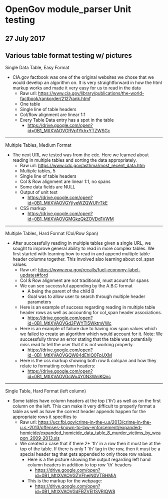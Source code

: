 # OpenGov module_parser Unit testing
## 27 July 2017

## Various table format testing w/ pictures

Single Data Table, Easy Format
* CIA.gov factbook was one of the original websites we chose that we would develop an algorithm on. It is very straightforward in how the html markup works and made it very easy for us to read in the data
  * Raw url: https://www.cia.gov/library/publications/the-world-factbook/rankorder/2127rank.html'
  * One table
  * Single line of table headers
  * Col/Row alignment are linear 1:1
  * Every Table Data entry has a spot in the table
    * https://drive.google.com/open?id=0B1_MtIXVAOVGRVp1YkhxYTZWSGc
  
*****
  
Multiple Tables, Medium Format
* The next URL we tested was from the cdc. Here we learned about reading in multiple tables and sorting the data appropriately.
  * Raw url: https://www.cdc.gov/asthma/most_recent_data.htm
  * Multiple tables, 5
  * Single line of table headers
  * Col & Row alignment are linear 1:1, no spans
  * Some data fields are NULL
  * Output of unit test
    * https://drive.google.com/open?id=0B1_MtIXVAOVGYjIyeWZQWUFrTkE
  * CSS markup
    * https://drive.google.com/open?id=0B1_MtIXVAOVGMGkzQkZOVDd1VWM

*****

Multiple Tables, Hard Format (Col/Row Span)
* After successfully reading in multiple tables given a single URL, we sought to improve general ability to read in more complex tables. We first started with learning how to read in and append multiple table header columns together. This involved also learning about col_span values.
  * Raw url: https://www.epa.gov/recalls/fuel-economy-label-updates#ford
  * Col & Row alignment are not traditional, must acount for spans
  * We can see successful appending by the A.B.C format
    * A being the parent of the child B
    * Goal was to allow user to search through multiple header parameters
  * Here is an example of success regarding reading in multiple table header rows as well as accounting for col_span header associations. 
    * https://drive.google.com/open?id=0B1_MtIXVAOVGd3FWYTl5WktmVWc
  * Here is an example of failure due to having row span values which we failed to create an algorithm which would account for it. Note: We successfully throw an error stating that the table was potentially miss read to tell the user that it is not working properly.
    * https://drive.google.com/open?id=0B1_MtIXVAOVGQW84dEhIQ0FpUXM
  * Here is the css markup showing both row & colspan and how they relate to formatting column headers: 
     * https://drive.google.com/open?id=0B1_MtIXVAOVGcWo4Y0N3WnlKQnc

*****

Single Table, Hard Format (left column)
* Some tables have column headers at the top ('th') as well as on the first column on the left. This can make it very difficult to properly format a table as well as have the correct header appends happen for the appropriate rows it specifies to
  * Raw url: https://ucr.fbi.gov/crime-in-the-u.s/2013/crime-in-the-u.s.-2013/offenses-known-to-law-enforcement/expanded-homicide/expanded_homicide_data_table_8_murder_victims_by_weapon_2009-2013.xls 
  * We created a case that if there 2+ 'th' in a row then it must be at the top of the table. If there is only 1 'th' tag in the row, then it must be a special header tag that gets appended to only those row values.
    * Here is a the picture showing the output regarding left hand column headers in addition to top row 'th' headers
      * https://drive.google.com/open?id=0B1_MtIXVAOVGZVFhejN0VTBHMjA
    * This is the markup for the webpage:
      * https://drive.google.com/open?id=0B1_MtIXVAOVGdFBZVEl1SVRlQW8
    
